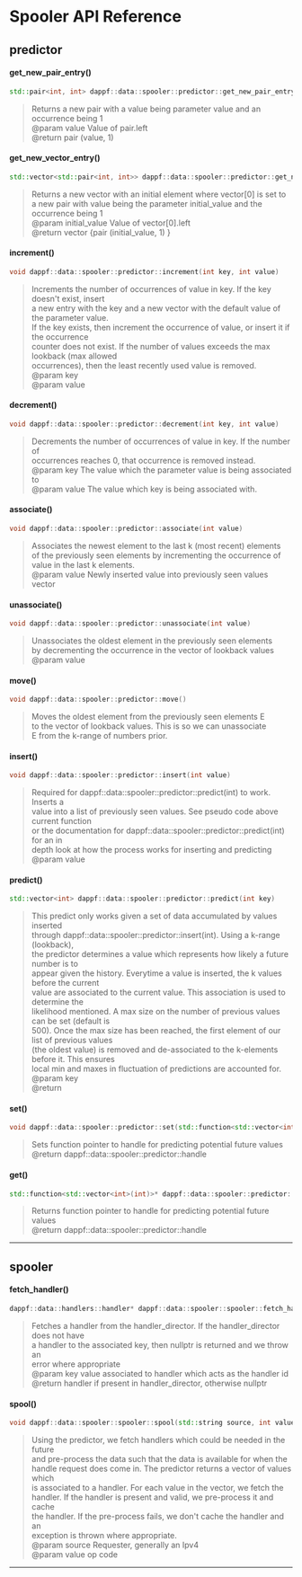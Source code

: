 # Spooler API Reference  
## predictor

#### get_new_pair_entry()

```cpp
std::pair<int, int> dappf::data::spooler::predictor::get_new_pair_entry(int value)
```

> Returns a new pair with a value being parameter value and an occurrence being 1  
> @param value Value of pair.left  
> @return pair (value, 1)  

#### get_new_vector_entry()

```cpp
std::vector<std::pair<int, int>> dappf::data::spooler::predictor::get_new_vector_entry(int initial_value)
```

> Returns a new vector with an initial element where vector[0] is set to  
> a new pair with value being the parameter initial_value and the occurrence being 1  
> @param initial_value Value of vector[0].left  
> @return vector {pair (initial_value, 1) }  

#### increment()

```cpp
void dappf::data::spooler::predictor::increment(int key, int value)
```

> Increments the number of occurrences of value in key. If the key doesn't exist, insert  
> a new entry with the key and a new vector with the default value of the parameter value.  
> If the key exists, then increment the occurrence of value, or insert it if the occurrence  
> counter does not exist. If the number of values exceeds the max lookback (max allowed  
> occurrences), then the least recently used value is removed.  
> @param key  
> @param value  

#### decrement()

```cpp
void dappf::data::spooler::predictor::decrement(int key, int value)
```

> Decrements the number of occurrences of value in key. If the number of  
> occurrences reaches 0, that occurrence is removed instead.  
> @param key The value which the parameter value is being associated to  
> @param value The value which key is being associated with.  

#### associate()

```cpp
void dappf::data::spooler::predictor::associate(int value)
```

> Associates the newest element to the last k (most recent) elements  
> of the previously seen elements by incrementing the occurrence of  
> value in the last k elements.  
> @param value Newly inserted value into previously seen values vector  

#### unassociate()

```cpp
void dappf::data::spooler::predictor::unassociate(int value)
```

> Unassociates the oldest element in the previously seen elements  
> by decrementing the occurrence in the vector of lookback values  
> @param value  

#### move()

```cpp
void dappf::data::spooler::predictor::move()
```

> Moves the oldest element from the previously seen elements E  
> to the vector of lookback values. This is so we can unassociate  
> E from the k-range of numbers prior.  

#### insert()

```cpp
void dappf::data::spooler::predictor::insert(int value)
```

> Required for dappf::data::spooler::predictor::predict(int) to work. Inserts a  
> value into a list of previously seen values. See pseudo code above current function  
> or the documentation for dappf::data::spooler::predictor::predict(int) for an in  
> depth look at how the process works for inserting and predicting  
> @param value  

#### predict()

```cpp
std::vector<int> dappf::data::spooler::predictor::predict(int key)
```

> This predict only works given a set of data accumulated by values inserted  
> through dappf::data::spooler::predictor::insert(int). Using a k-range (lookback),  
> the predictor determines a value which represents how likely a future number is to  
> appear given the history. Everytime a value is inserted, the k values before the current  
> value are associated to the current value. This association is used to determine the  
> likelihood mentioned. A max size on the number of previous values can be set (default is  
> 500). Once the max size has been reached, the first element of our list of previous values  
> (the oldest value) is removed and de-associated to the k-elements before it. This ensures  
> local min and maxes in fluctuation of predictions are accounted for.  
> @param key  
> @return  

#### set()

```cpp
void dappf::data::spooler::predictor::set(std::function<std::vector<int>(int)>* _handle)
```

> Sets function pointer to handle for predicting potential future values  
> @return dappf::data::spooler::predictor::handle  

#### get()

```cpp
std::function<std::vector<int>(int)>* dappf::data::spooler::predictor::get()
```

> Returns function pointer to handle for predicting potential future values  
> @return dappf::data::spooler::predictor::handle  

<hr>

## spooler

#### fetch_handler()

```cpp
dappf::data::handlers::handler* dappf::data::spooler::spooler::fetch_handler(int key)
```

> Fetches a handler from the handler_director. If the handler_director does not have  
> a handler to the associated key, then nullptr is returned and we throw an  
> error where appropriate  
> @param key value associated to handler which acts as the handler id  
> @return handler if present in handler_director, otherwise nullptr  

#### spool()

```cpp
void dappf::data::spooler::spooler::spool(std::string source, int value)
```

> Using the predictor, we fetch handlers which could be needed in the future  
> and pre-process the data such that the data is available for when the  
> handle request does come in. The predictor returns a vector of values which  
> is associated to a handler. For each value in the vector, we fetch the  
> handler. If the handler is present and valid, we pre-process it and cache  
> the handler. If the pre-process fails, we don't cache the handler and an  
> exception is thrown where appropriate.  
> @param source Requester, generally an Ipv4  
> @param value op code  

<hr>

